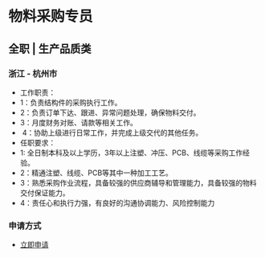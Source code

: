 
# 物料采购专员
## 全职  |  生产品质类
### 浙江 - 杭州市

- 工作职责：
- 1：负责结构件的采购执行工作。
- 2：负责订单下达、跟进、异常问题处理，确保物料交付。
- 3：月度财务对账、请款等相关工作。
- &nbsp;4：协助上级进行日常工作，并完成上级交代的其他任务。
- 任职要求：
- 1:  全日制本科及以上学历，3年以上注塑、冲压、PCB、线缆等采购工作经验。
- 2：精通注塑、线缆、PCB等其中一种加工工艺。
- 3：熟悉采购作业流程，具备较强的供应商辅导和管理能力，具备较强的物料交付保证能力。
- 4：责任心和执行力强，有良好的沟通协调能力、风险控制能力
### 申请方式
- <a href="mailto:hr@tuya.com" title=yourName-物料采购专员>立即申请</a>